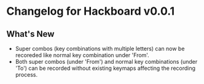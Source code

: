 # Changelog for Hackboard v0.0.1

## What's New
- Super combos (key combinations with multiple letters) can now be recoreded like normal key combination under 'From'. 
- Both super combos (under 'From') and normal key combinations (under 'To') can be recorded without existing keymaps affecting the recording process.

